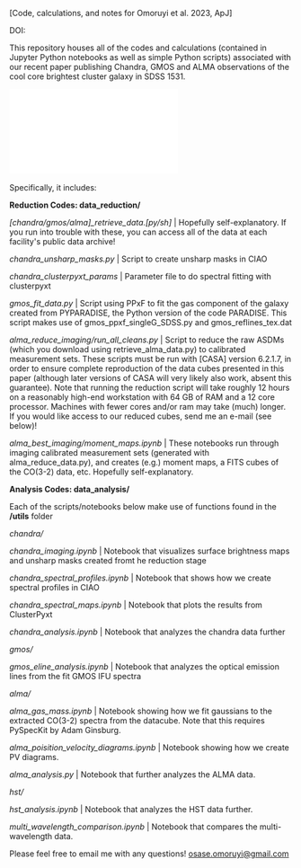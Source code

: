 [Code, calculations, and notes for Omoruyi et al. 2023, ApJ]

DOI:

This repository houses all of the codes and calculations (contained in Jupyter Python notebooks as well as simple Python scripts) associated with our recent paper publishing Chandra, GMOS and ALMA observations of the cool core brightest cluster galaxy in SDSS 1531.

![Alt text](sdss_1531_summary.pdf)

Specifically, it includes:

**Reduction Codes: data_reduction/**

*[chandra/gmos/alma]_retrieve_data.[py/sh]* | Hopefully self-explanatory. If you run into trouble with these, you can access all of the data at each facility's public data archive!


*chandra_unsharp_masks.py* | Script to create unsharp masks in CIAO

*chandra_clusterpyxt_params* | Parameter file to do spectral fitting with clusterpyxt

*gmos_fit_data.py* | Script using PPxF to fit the gas component of the galaxy created from PYPARADISE, the Python version of the code PARADISE. This script makes use of gmos_ppxf_singleG_SDSS.py and gmos_reflines_tex.dat

*alma_reduce_imaging/run_all_cleans.py* | Script to reduce the raw ASDMs (which you download using retrieve_alma_data.py) to calibrated measurement sets. These scripts must be run with [CASA] version 6.2.1.7, in order to ensure complete reproduction of the data cubes presented in this paper (although later versions of CASA will very likely also work, absent this guarantee). Note that running the reduction script will take roughly 12 hours on a reasonably high-end workstation with 64 GB of RAM and a 12 core processor. Machines with fewer cores and/or ram may take (much) longer. If you would like access to our reduced cubes, send me an e-mail (see below)!

*alma_best_imaging/moment_maps.ipynb* | These notebooks run through imaging calibrated measurement sets (generated with alma_reduce_data.py), and creates (e.g.) moment maps, a FITS cubes of the CO(3-2) data, etc. Hopefully self-explanatory.


**Analysis Codes: data_analysis/**

Each of the scripts/notebooks below make use of functions found in the **/utils** folder

*chandra/*

*chandra_imaging.ipynb* | Notebook that visualizes surface brightness maps and unsharp masks created fromt he reduction stage 

*chandra_spectral_profiles.ipynb* | Notebook that shows how we create spectral profiles in CIAO

*chandra_spectral_maps.ipynb* | Notebook that plots the results from ClusterPyxt

*chandra_analysis.ipynb* | Notebook that analyzes the chandra data further

*gmos/*

*gmos_eline_analysis.ipynb* | Notebook that analyzes the optical emission lines from the fit GMOS IFU spectra

*alma/*

*alma_gas_mass.ipynb* | Notebook showing how we fit gaussians to the extracted CO(3-2) spectra from the datacube. Note that this requires PySpecKit by Adam Ginsburg. 

*alma_poisition_velocity_diagrams.ipynb* | Notebook showing how we create PV diagrams. 

*alma_analysis.py* | Notebook that further analyzes the ALMA data. 

*hst/*

*hst_analysis.ipynb* | Notebook that analyzes the HST data further. 


*multi_wavelength_comparison.ipynb* | Notebook that compares the multi-wavelength data.

Please feel free to email me with any questions! osase.omoruyi@gmail.com